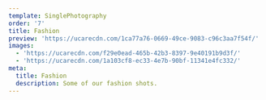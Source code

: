 ```yaml
---
template: SinglePhotography
order: '7'
title: Fashion
preview: 'https://ucarecdn.com/1ca77a76-0669-49ce-9083-c96c3aa7f54f/'
images:
  - 'https://ucarecdn.com/f29e0ead-465b-42b3-8397-9e40191b9d3f/'
  - 'https://ucarecdn.com/1a103cf8-ec33-4e7b-90bf-11341e4fc332/'
meta:
  title: Fashion
  description: Some of our fashion shots.
---
```

